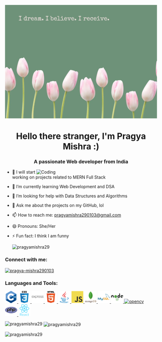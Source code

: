 <img src="https://github.com/PragyaMishra29/PragyaMishra29/blob/main/Screenshot%202024-05-29%20102523.png"/>
<h1 align="center">Hello there stranger, I'm Pragya Mishra :)</h1>
<h3 align="center">A passionate Web developer from India</h3>
<img align="right" alt="Coding" width="400" src="https://www.hollywoodreporter.com/wp-content/uploads/2016/06/powerpuffgirls.jpg">

- 🔭 I will start working on projects related to MERN Full Stack 
- 🌱 I’m currently learning Web Development and DSA
- 🤔 I’m looking for help with Data Structures and Algorithms
- 💬 Ask me about the projects on my GitHub, lol
- 📫 How to reach me: pragyamishra290103@gmail.com
- 😄 Pronouns: She/Her
- ⚡ Fun fact: I think I am funny

  <p align="left"> <img src="https://komarev.com/ghpvc/?username=pragyamishra29&label=Profile%20views&color=0e75b6&style=flat" alt="pragyamishra29" /> </p>

<h3 align="left">Connect with me:</h3>
<p align="left">
<a href="https://linkedin.com/in/pragya-mishra290103" target="blank"><img align="center" src="https://raw.githubusercontent.com/rahuldkjain/github-profile-readme-generator/master/src/images/icons/Social/linked-in-alt.svg" alt="pragya-mishra290103" height="30" width="40" /></a>
</p>

<h3 align="left">Languages and Tools:</h3>
<p align="left"> <a href="https://www.w3schools.com/cpp/" target="_blank" rel="noreferrer"> <img src="https://raw.githubusercontent.com/devicons/devicon/master/icons/cplusplus/cplusplus-original.svg" alt="cplusplus" width="40" height="40"/> </a> <a href="https://www.w3schools.com/css/" target="_blank" rel="noreferrer"> <img src="https://raw.githubusercontent.com/devicons/devicon/master/icons/css3/css3-original-wordmark.svg" alt="css3" width="40" height="40"/> </a> <a href="https://expressjs.com" target="_blank" rel="noreferrer"> <img src="https://raw.githubusercontent.com/devicons/devicon/master/icons/express/express-original-wordmark.svg" alt="express" width="40" height="40"/> </a> <a href="https://www.w3.org/html/" target="_blank" rel="noreferrer"> <img src="https://raw.githubusercontent.com/devicons/devicon/master/icons/html5/html5-original-wordmark.svg" alt="html5" width="40" height="40"/> </a> <a href="https://www.java.com" target="_blank" rel="noreferrer"> <img src="https://raw.githubusercontent.com/devicons/devicon/master/icons/java/java-original.svg" alt="java" width="40" height="40"/> </a> <a href="https://developer.mozilla.org/en-US/docs/Web/JavaScript" target="_blank" rel="noreferrer"> <img src="https://raw.githubusercontent.com/devicons/devicon/master/icons/javascript/javascript-original.svg" alt="javascript" width="40" height="40"/> </a> <a href="https://www.mongodb.com/" target="_blank" rel="noreferrer"> <img src="https://raw.githubusercontent.com/devicons/devicon/master/icons/mongodb/mongodb-original-wordmark.svg" alt="mongodb" width="40" height="40"/> </a> <a href="https://www.mysql.com/" target="_blank" rel="noreferrer"> <img src="https://raw.githubusercontent.com/devicons/devicon/master/icons/mysql/mysql-original-wordmark.svg" alt="mysql" width="40" height="40"/> </a> <a href="https://nodejs.org" target="_blank" rel="noreferrer"> <img src="https://raw.githubusercontent.com/devicons/devicon/master/icons/nodejs/nodejs-original-wordmark.svg" alt="nodejs" width="40" height="40"/> </a> <a href="https://opencv.org/" target="_blank" rel="noreferrer"> <img src="https://www.vectorlogo.zone/logos/opencv/opencv-icon.svg" alt="opencv" width="40" height="40"/> </a> <a href="https://www.php.net" target="_blank" rel="noreferrer"> <img src="https://raw.githubusercontent.com/devicons/devicon/master/icons/php/php-original.svg" alt="php" width="40" height="40"/> </a> <a href="https://reactjs.org/" target="_blank" rel="noreferrer"> <img src="https://raw.githubusercontent.com/devicons/devicon/master/icons/react/react-original-wordmark.svg" alt="react" width="40" height="40"/> </a> </p>

<p><img align="left" src="https://github-readme-stats.vercel.app/api/top-langs?username=pragyamishra29&show_icons=true&locale=en&layout=compact" alt="pragyamishra29" /></p>

<p>&nbsp;<img align="center" src="https://github-readme-stats.vercel.app/api?username=pragyamishra29&show_icons=true&locale=en" alt="pragyamishra29" /></p>

<p><img align="center" src="https://github-readme-streak-stats.herokuapp.com/?user=pragyamishra29&" alt="pragyamishra29" /></p>



